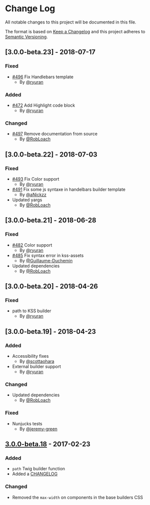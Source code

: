 # Change Log
All notable changes to this project will be documented in this file.

The format is based on [Keep a Changelog](http://keepachangelog.com/)
and this project adheres to [Semantic Versioning](http://semver.org/).

## [3.0.0-beta.23] - 2018-07-17
### Fixed
- [#496](https://github.com/kss-node/kss-node/pull/496) Fix Handlebars template
  - By [@ryuran](https://github.com/ryuran)

### Added
- [#472](https://github.com/kss-node/kss-node/pull/472) Add Highlight code block
  - By [@ryuran](https://github.com/ryuran)

### Changed
- [#497](https://github.com/kss-node/kss-node/pull/497) Remove documentation from source
  - By [@RobLoach](https://github.com/RobLoach)

## [3.0.0-beta.22] - 2018-07-03
### Fixed
- [#493](https://github.com/kss-node/kss-node/pull/493) Fix Color support
  - By [@ryuran](https://github.com/ryuran)
- [#491](https://github.com/kss-node/kss-node/pull/491) Fix some js syntaxe in handelbars builder template
  - By [@aNickzz](https://github.com/aNickzz)
- Updated yargs
  - By [@RobLoach](https://github.com/robloach)

## [3.0.0-beta.21] - 2018-06-28
### Fixed
- [#482](https://github.com/kss-node/kss-node/pull/482) Color support
  - By [@ryuran](https://github.com/ryuran)
- [#485](https://github.com/kss-node/kss-node/pull/485) Fix syntax error in kss-assets
  - By [@Guillaume-Duchemin](https://github.com/guillaume-duchemin)
- Updated dependencies
  - By [@RobLoach](https://github.com/robloach)

## [3.0.0-beta.20] - 2018-04-26
### Fixed
- path to KSS builder
  - By [@ryuran](https://github.com/ryuran)

## [3.0.0-beta.19] - 2018-04-23
### Added
- Accessibility fixes
  - By [@scottaohara](https://github.com/scottaohara)
- External builder support
  - By [@ryuran](https://github.com/ryuran)

### Changed
- Updated dependencies
  - By [@RobLoach](http://github.com/robloach)

### Fixed
- Nunjucks tests
  - By [@jeremy-green](http://github.com/jeremy-green)

## [3.0.0-beta.18] - 2017-02-23
### Added
- `path` Twig builder function
- Added a [CHANGELOG](CHANGELOG.md)

### Changed
- Removed the `max-width` on components in the base builders CSS

[Unreleased]: https://github.com/kss-node/kss-node/compare/3.0.0-beta.18...HEAD
[3.0.0-beta.18]: https://github.com/kss-node/kss-node/compare/3.0.0-beta.17...3.0.0-beta.18
